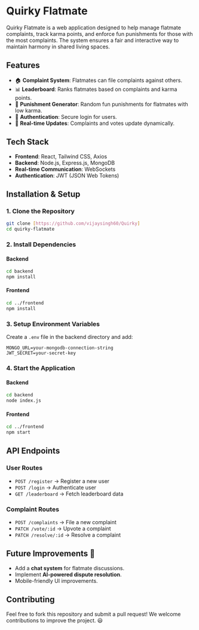 # Quirky Flatmate

Quirky Flatmate is a web application designed to help manage flatmate complaints, track karma points, and enforce fun punishments for those with the most complaints. The system ensures a fair and interactive way to maintain harmony in shared living spaces.

## Features

- 🏠 **Complaint System**: Flatmates can file complaints against others.
- 📊 **Leaderboard**: Ranks flatmates based on complaints and karma points.
- 🎲 **Punishment Generator**: Random fun punishments for flatmates with low karma.
- 🔑 **Authentication**: Secure login for users.
- 📡 **Real-time Updates**: Complaints and votes update dynamically.

## Tech Stack

- **Frontend**: React, Tailwind CSS, Axios
- **Backend**: Node.js, Express.js, MongoDB
- **Real-time Communication**: WebSockets
- **Authentication**: JWT (JSON Web Tokens)

## Installation & Setup

### 1. Clone the Repository
```bash
git clone [https://github.com/vijaysingh60/Quirky]
cd quirky-flatmate
```

### 2. Install Dependencies
#### Backend
```bash
cd backend
npm install
```
#### Frontend
```bash
cd ../frontend
npm install
```

### 3. Setup Environment Variables
Create a `.env` file in the backend directory and add:
```
MONGO_URL=your-mongodb-connection-string
JWT_SECRET=your-secret-key
```

### 4. Start the Application
#### Backend
```bash
cd backend
node index.js
```
#### Frontend
```bash
cd ../frontend
npm start
```

## API Endpoints

### **User Routes**
- `POST /register` → Register a new user
- `POST /login` → Authenticate user
- `GET /leaderboard` → Fetch leaderboard data

### **Complaint Routes**
- `POST /complaints` → File a new complaint
- `PATCH /vote/:id` → Upvote a complaint
- `PATCH /resolve/:id` → Resolve a complaint

## Future Improvements 🚀
- Add a **chat system** for flatmate discussions.
- Implement **AI-powered dispute resolution**.
- Mobile-friendly UI improvements.

## Contributing
Feel free to fork this repository and submit a pull request! We welcome contributions to improve the project. 😃




